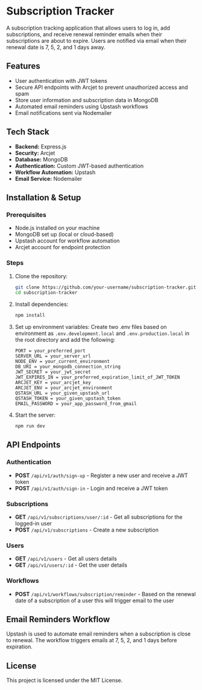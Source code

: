 # Subscription Tracker

A subscription tracking application that allows users to log in, add subscriptions, and receive renewal reminder emails when their subscriptions are about to expire. Users are notified via email when their renewal date is 7, 5, 2, and 1 days away.

## Features
- User authentication with JWT tokens
- Secure API endpoints with Arcjet to prevent unauthorized access and spam
- Store user information and subscription data in MongoDB
- Automated email reminders using Upstash workflows
- Email notifications sent via Nodemailer

## Tech Stack
- **Backend:** Express.js
- **Security:** Arcjet
- **Database:** MongoDB
- **Authentication:** Custom JWT-based authentication
- **Workflow Automation:** Upstash
- **Email Service:** Nodemailer

## Installation & Setup

### Prerequisites
- Node.js installed on your machine
- MongoDB set up (local or cloud-based)
- Upstash account for workflow automation
- Arcjet account for endpoint protection

### Steps
1. Clone the repository:
   ```sh
   git clone https://github.com/your-username/subscription-tracker.git
   cd subscription-tracker
   ```

2. Install dependencies:
   ```sh
   npm install
   ```

3. Set up environment variables:
   Create two .env files based on environment as `.env.development.local` and `.env.production.local` in the root directory and add the following:
   ```env
   PORT = your_preferred_port
   SERVER_URL = your_server_url
   NODE_ENV = your_current_environment
   DB_URI = your_mongodb_connection_string
   JWT_SECRET = your_jwt_secret
   JWT_EXPIRES_IN = your_preferred_expiration_limit_of_JWT_TOKEN
   ARCJET_KEY = your_arcjet_key
   ARCJET_ENV = your_arcjet_environment
   QSTASH_URL = your_given_upstash_url
   QSTASH_TOKEN = your_given_upstash_token
   EMAIL_PASSWORD = your_app_password_from_gmail
   ```

4. Start the server:
   ```sh
   npm run dev
   ```

## API Endpoints

### Authentication
- **POST** `/api/v1/auth/sign-up` - Register a new user and receive a JWT token
- **POST** `/api/v1/auth/sign-in` - Login and receive a JWT token

### Subscriptions
- **GET** `/api/v1/subscriptions/user/:id` - Get all subscriptions for the logged-in user
- **POST** `/api/v1/subscriptions` - Create a new subscription 

### Users
- **GET** `/api/v1/users` - Get all users details
- **GET** `/api/v1/users/:id` - Get the user details

### Workflows
- **POST** `/api/v1/workflows/subscription/reminder` - Based on the renewal date of a subscription of a user this will trigger email to the user

## Email Reminders Workflow
Upstash is used to automate email reminders when a subscription is close to renewal. The workflow triggers emails at 7, 5, 2, and 1 days before expiration.

## License
This project is licensed under the MIT License.

